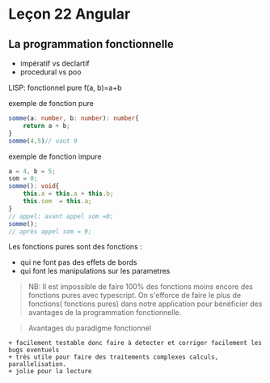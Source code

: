 # Leçon 22 Angular

## La programmation fonctionnelle

* impératif vs declartif
* procedural vs poo

LISP: fonctionnel pure
f(a, b)=a+b

exemple de fonction pure

``` typescript
somme(a: number, b: number): number{
	return a + b;
}
somme(4,5)// vaut 9
```

exemple de fonction impure

``` typescript
a = 4, b = 5;
som = 0;
somme(): void{
	this.a = this.a + this.b;
	this.som  = this.a;
}
// appel: avant appel som =0;
somme();
// après appel som = 9;
```

Les fonctions pures sont des fonctions :

  + qui ne font pas des effets de bords
  + qui font les manipulations sur les parametres

> NB: Il est impossible de faire 100% des fonctions moins encore des fonctions pures avec typescript. On s'efforce de faire le plus de fonctions( fonctions pures) dans notre application pour bénéficier des avantages de la programmation fonctionnelle.

> Avantages du paradigme fonctionnel

	+ facilement testable donc faire à detecter et corriger facilement les bugs eventuels
	+ très utile pour faire des traitements complexes calculs, parallelisation.
	+ jolie pour la lecture
